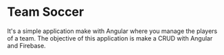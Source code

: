 
# Team Soccer

It's a simple application make with Angular where you manage the players of a team. The objective of this application is make a CRUD with Angular and Firebase.


